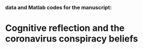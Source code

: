 ### data and Matlab codes for the manuscript: 
# Cognitive reflection and the coronavirus conspiracy beliefs

